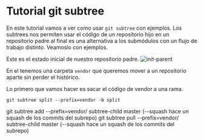 # Tutorial git subtree

En este tutorial vamos a ver como usar `git subtree` con ejemplos. Los subtrees nos permiten usar el código de un repositorio hijo en un repositorio padre al final es una alternativa a los submódulos con un flujo de trabajo distinto. Veamoslo con ejemplos.

Este es el estado inicial de nuestro repositorio padre.
![init-parent](https://raw.githubusercontent.com/juanfran/posts/master/git-subtree/assets/init-parent.png)

En el tenemos una carpeta `vendor` que queremos mover a un repositorio aparte sin perder el histórico.

Lo primero que vamos hacer es sacar el código de vendor a una rama.

```shell
git subtree split --prefix=vendor -b split
```


git subtree add --prefix=vendor/ subtree-child master (--squash hace un squash de los commits del subrepo)
git subtree pull --prefix=vendor/ subtree-child master (--squash hace un squash de los commits del subrepo)